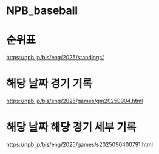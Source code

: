 # NPB_baseball

# 순위표
https://npb.jp/bis/eng/2025/standings/

# 해당 날짜 경기 기록
https://npb.jp/bis/eng/2025/games/gm20250904.html

# 해당 날짜 해당 경기 세부 기록
https://npb.jp/bis/eng/2025/games/s2025090400791.html
